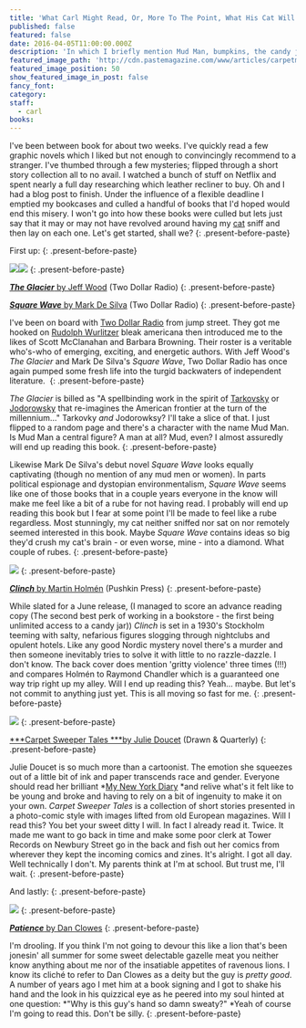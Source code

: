 ```yaml
---
title: 'What Carl Might Read, Or, More To The Point, What His Cat Will Try To Lay On'
published: false
featured: false
date: 2016-04-05T11:00:00.000Z
description: 'In which I briefly mention Mud Man, bumpkins, the candy jar at work (employees only!), skipping school to buy comics, and an embarrassing encounter with god.'
featured_image_path: 'http://cdn.pastemagazine.com/www/articles/carpetmain.jpg'
featured_image_position: 50
show_featured_image_in_post: false
fancy_font:
category:
staff:
  - carl
books:
---
```



I've been between book for about two weeks. I've quickly read a few graphic novels which I liked but not enough to convincingly recommend to a stranger. I've thumbed through a few mysteries; flipped through a short story collection all to no avail. I watched a bunch of stuff on Netflix and spent nearly a full day researching which leather recliner to buy. Oh and I had a blog post to finish. Under the influence of a flexible deadline I emptied my bookcases and culled a handful of books that I'd hoped would end this misery. I won't go into how these books were culled but lets just say that it may or may not have revolved around having my [cat](https://www.instagram.com/p/BCJ4AAwObWn/) sniff and then lay on each one. Let's get started, shall we?
{: .present-before-paste}

First up:
{: .present-before-paste}

[![](/uploads/versions/tdr_bookcover_theglacier_7f75025a-dbea-4cc3-80c1-83ff5400d103_grande---x----443-600x---.png)](http://www.brooklinebooksmith-shop.com/book/9781937512415)[![](/uploads/versions/tdr_bookcover_squarewave_grande---x----443-600x---.png)](http://www.brooklinebooksmith-shop.com/book/9781937512392)
{: .present-before-paste}

[***The Glacier*** by Jeff Wood](http://www.brooklinebooksmith-shop.com/book/9781937512415) (Two Dollar Radio)
{: .present-before-paste}

[***Square Wave*** by Mark De Silva](http://www.brooklinebooksmith-shop.com/book/9781937512392) (Two Dollar Radio)
{: .present-before-paste}

I've been on board with [Two Dollar Radio](http://twodollarradio.com) from jump street. They got me hooked on [Rudolph Wurlitzer](http://www.latimes.com/entertainment/la-ca-rudolph-wurlitzer15-2009nov15-story.html) bleak americana then introduced me to the likes of Scott McClanahan and Barbara Browning. Their roster is a veritable who's-who of emerging, exciting, and energetic authors. With Jeff Wood's *The Glacier* and Mark De Silva's *Square Wave*, Two Dollar Radio has once again pumped some fresh life into the turgid backwaters of independent literature.&nbsp;
{: .present-before-paste}

*The Glacier* is billed as "A spellbinding work in the spirit of [Tarkovsky](http://andrei-tarkovsky.com) or [Jodorowsky](http://jodorowskysdune.com) that re-imagines the American frontier at the turn of the millennium…" Tarkovky *and* Jodorowksy? I'll take a slice of that. I just flipped to a random page and there's a character with the name Mud Man. Is Mud Man a central figure? A man at all? Mud, even? I almost assuredly will end up reading this book.
{: .present-before-paste}

Likewise Mark De Silva's debut novel *Square Wave* looks equally captivating (though no mention of any mud men or women). In parts political espionage and dystopian environmentalism, *Square Wave* seems like one of those books that in a couple years everyone in the know will make me feel like a bit of a rube for not having read. I probably will end up reading this book but I fear at some point I'll be made to feel like a rube regardless. Most stunningly, my cat neither sniffed nor sat on nor remotely seemed interested in this book. Maybe *Square Wave*&nbsp;contains ideas so big they'd crush my cat's brain - or even worse, mine - into a diamond. What couple of rubes.
{: .present-before-paste}

[![](/uploads/versions/clinch_english---x----326-500x---.jpg)](http://www.brooklinebooksmith-shop.com/book/9781782271925)
{: .present-before-paste}

[***Clinch*** by Martin Holm&eacute;n](http://www.brooklinebooksmith-shop.com/book/9781782271925) (Pushkin Press)
{: .present-before-paste}

While slated for a June release, (I managed to score an advance reading copy (The second best perk of working in a bookstore - the first being unlimited access to a candy jar))&nbsp;*Clinch* is set in a 1930's Stockholm teeming with salty, nefarious figures slogging through nightclubs and opulent hotels. Like any good Nordic mystery novel there's a murder and then someone inevitably tries to solve it with little to no razzle-dazzle. I don't know. The back cover does mention 'gritty violence' three times (!!!) and compares Holm&eacute;n to Raymond Chandler which is a guaranteed one way trip right up my alley. Will I end up reading this? Yeah… maybe. But let's not commit to anything just yet. This is all moving so fast for me.
{: .present-before-paste}

[![](/uploads/versions/carpetsweepertales---x----1826-2144x---.jpg)](http://www.brooklinebooksmith-shop.com/book/9781770462397)
{: .present-before-paste}

[***Carpet Sweeper Tales&nbsp;***by Julie Doucet](http://www.brooklinebooksmith-shop.com/book/9781770462397) (Drawn & Quarterly)
{: .present-before-paste}

Julie Doucet is so much more than a cartoonist. The emotion she squeezes out of a little bit of ink and paper transcends race and gender. Everyone should read her brilliant *[My New York Diary](https://www.youtube.com/watch?v=D-vs5hZu744)&nbsp;*and relive what's it felt like to be young and broke and having to rely on a bit of ingenuity to make it on your own. *Carpet Sweeper Tales* is a collection of short stories presented in a photo-comic style with images lifted from old European magazines. Will I read this? You bet your sweet ditty I will. In fact I already read it. Twice. It made me want to go back in time and make some poor clerk at Tower Records on Newbury Street go in the back and fish out her comics from wherever they kept the incoming comics and zines. It's alright. I got all day. Well technically I don't. My parents think at I'm at school. But trust me, I'll wait.
{: .present-before-paste}

And lastly:
{: .present-before-paste}

[![](/uploads/versions/patience_fc_colors-&#40;1&#41;---x----1160-1500x---.png)](http://www.brooklinebooksmith-shop.com/book/9781606999059)
{: .present-before-paste}

[***Patience*** by Dan Clowes](http://www.brooklinebooksmith-shop.com/book/9781606999059)
{: .present-before-paste}

I'm drooling. If you think I'm not going to devour this like a lion that's been jonesin' all summer for some sweet delectable gazelle meat you neither know anything about me nor of the insatiable appetites of ravenous lions. I know its clich&eacute; to refer to Dan Clowes as a deity but the guy is *pretty good*. A number of years ago I met him at a book signing and I got to shake his hand and the look in his quizzical eye as he peered into my soul hinted at one question: *"Why is this guy's hand so damn sweaty?"&nbsp;*Yeah of course I'm going to read this. Don't be silly.
{: .present-before-paste}